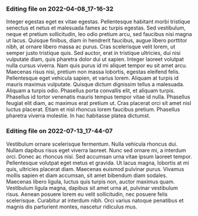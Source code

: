 

### Editing file on 2022-04-08_17-16-32

Integer egestas eget ex vitae egestas. Pellentesque habitant morbi tristique senectus et netus et malesuada fames ac turpis egestas. Sed vestibulum, neque et pretium sollicitudin, leo odio pretium arcu, sed faucibus nisi magna ut lacus. Quisque finibus, diam in hendrerit faucibus, augue libero porttitor nibh, at ornare libero massa ac purus. Cras scelerisque velit lorem, ut semper justo tristique quis. Sed auctor, erat in tristique ultricies, dui nisi vulputate diam, quis pharetra dolor dui ut sapien. Integer laoreet volutpat nulla cursus viverra. Nam quis purus id mi aliquet tempor eu sit amet arcu. Maecenas risus nisi, pretium non massa lobortis, egestas eleifend felis.
Pellentesque eget vehicula sapien, et varius lorem. Aliquam at turpis id mauris maximus vulputate. Quisque dictum dignissim tellus a malesuada. Aliquam a turpis odio. Phasellus porta convallis elit, et aliquam turpis. Phasellus id tortor venenatis mauris tempus tempor vitae id nulla. Phasellus feugiat elit diam, ac maximus erat pretium ut. Cras placerat orci sit amet nisl luctus placerat. Etiam et nisl rhoncus lorem faucibus pretium. Phasellus pharetra viverra molestie. In hac habitasse platea dictumst.




### Editing file on 2022-07-13_17-44-07

Vestibulum ornare scelerisque fermentum. Nulla vehicula rhoncus dui. Nullam dapibus risus eget viverra laoreet. Nunc sed ornare mi, a interdum orci. Donec ac rhoncus nisi. Sed accumsan urna vitae ipsum laoreet tempor. Pellentesque volutpat eget metus et gravida. Ut lacus magna, lobortis at mi quis, ultricies placerat diam. Maecenas euismod pulvinar purus. Vivamus mollis sapien et diam accumsan, sit amet bibendum diam sodales. Maecenas libero ligula, luctus quis turpis non, auctor maximus quam. Vestibulum ligula magna, dapibus sit amet urna at, pulvinar vestibulum risus. Aenean posuere lorem eu velit sollicitudin, nec posuere felis scelerisque. Curabitur at interdum nibh. Orci varius natoque penatibus et magnis dis parturient montes, nascetur ridiculus mus.


